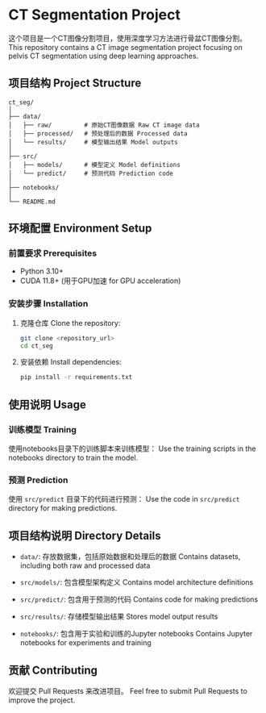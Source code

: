 # CT Segmentation Project

这个项目是一个CT图像分割项目，使用深度学习方法进行骨盆CT图像分割。
This repository contains a CT image segmentation project focusing on pelvis CT segmentation using deep learning approaches.

## 项目结构 Project Structure

```
ct_seg/
│
├── data/             
│   ├── raw/         # 原始CT图像数据 Raw CT image data
│   ├── processed/   # 预处理后的数据 Processed data
│   └── results/     # 模型输出结果 Model outputs
│
├── src/             
│   ├── models/      # 模型定义 Model definitions
│   └── predict/     # 预测代码 Prediction code
│
├── notebooks/       
│
└── README.md        
```

## 环境配置 Environment Setup

### 前置要求 Prerequisites

- Python 3.10+
- CUDA 11.8+ (用于GPU加速 for GPU acceleration)

### 安装步骤 Installation

1. 克隆仓库 Clone the repository:
   ```bash
   git clone <repository_url>
   cd ct_seg
   ```

2. 安装依赖 Install dependencies:
   ```bash
   pip install -r requirements.txt
   ```

## 使用说明 Usage

### 训练模型 Training

使用notebooks目录下的训练脚本来训练模型：
Use the training scripts in the notebooks directory to train the model.


### 预测 Prediction

使用 `src/predict` 目录下的代码进行预测：
Use the code in `src/predict` directory for making predictions.


## 项目结构说明 Directory Details

- `data/`: 存放数据集，包括原始数据和处理后的数据
  Contains datasets, including both raw and processed data
  
- `src/models/`: 包含模型架构定义
  Contains model architecture definitions
  
- `src/predict/`: 包含用于预测的代码
  Contains code for making predictions
  
- `src/results/`: 存储模型输出结果
  Stores model output results
  
- `notebooks/`: 包含用于实验和训练的Jupyter notebooks
  Contains Jupyter notebooks for experiments and training

## 贡献 Contributing

欢迎提交 Pull Requests 来改进项目。
Feel free to submit Pull Requests to improve the project.